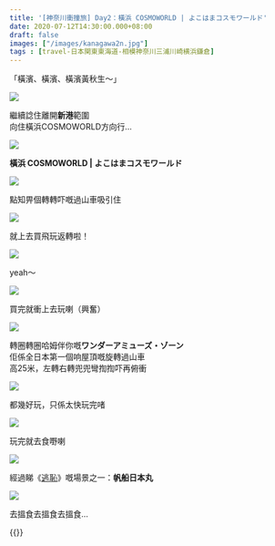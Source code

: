 ```yaml
---
title: '[神奈川衝撞旅] Day2：橫浜 COSMOWORLD | よこはまコスモワールド'
date: 2020-07-12T14:30:00.000+08:00
draft: false
images: ["/images/kanagawa2n.jpg"]
tags : [travel-日本関東東海道-相模神奈川三浦川崎横浜鎌倉]
---
```


「橫濱、橫濱、橫濱黃秋生～」

![](/images/kanagawa2n1.jpg)

繼續諗住離開**新港**範圍  
向住橫浜COSMOWORLD方向行...

![](/images/kanagawa2n.jpg)

**橫浜 COSMOWORLD | よこはまコスモワールド**  

![](/images/kanagawa2n2.jpg)

點知畀個轉轉吓嘅過山車吸引住

![](/images/kanagawa2n3.jpg)

就上去買飛玩返轉啦！

![](/images/kanagawa2n4.jpg)

yeah～

![](/images/kanagawa2n5.jpg)

買完就衝上去玩喇（興奮）

![](/images/kanagawa2n6.jpg)

轉圈轉圈哈姆伴你嘅**ワンダーアミューズ・ゾーン**  
佢係全日本第一個响屋頂嘅旋轉過山車  
高25米，左轉右轉兜兜彎揈揈吓再俯衝  

![](/images/kanagawa2n7.jpg)

都幾好玩，只係太快玩完啫  

![](/images/kanagawa2n8.jpg)

玩完就去食嘢喇  

![](/images/kanagawa2n9.jpg)

經過睇《[逃恥](https://hidie.net/szegyenfutasdehasznos/)》嘅場景之一：**帆船日本丸**

![](/images/kanagawa2n10.jpg)

去搵食去搵食去搵食...


{{<kanagawa>}}
